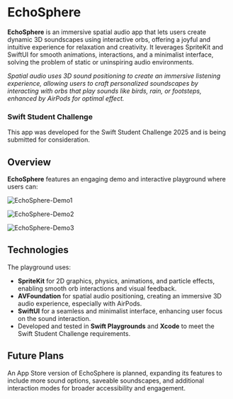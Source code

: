 # EchoSphere

**EchoSphere** is an immersive spatial audio app that lets users create dynamic 3D soundscapes using interactive orbs, offering a joyful and intuitive experience for relaxation and creativity. It leverages SpriteKit and SwiftUI for smooth animations, interactions, and a minimalist interface, solving the problem of static or uninspiring audio environments.

*Spatial audio uses 3D sound positioning to create an immersive listening experience, allowing users to craft personalized soundscapes by interacting with orbs that play sounds like birds, rain, or footsteps, enhanced by AirPods for optimal effect.*

### Swift Student Challenge

This app was developed for the Swift Student Challenge 2025 and is being submitted for consideration.

## Overview

**EchoSphere** features an engaging demo and interactive playground where users can:

![EchoSphere-Demo1](https://github.com/user-attachments/assets/e1739bfd-948e-4f40-8e63-1bfe96d75dcf)

![EchoSphere-Demo2](https://github.com/user-attachments/assets/56f6c227-9bb4-486e-aa43-69ea24fe5613)

![EchoSphere-Demo3](https://github.com/user-attachments/assets/e9d6b4cd-0125-4056-8a15-d9949f4df09a)

## Technologies

The playground uses:
- **SpriteKit** for 2D graphics, physics, animations, and particle effects, enabling smooth orb interactions and visual feedback.
- **AVFoundation** for spatial audio positioning, creating an immersive 3D audio experience, especially with AirPods.
- **SwiftUI** for a seamless and minimalist interface, enhancing user focus on the sound interaction.
- Developed and tested in **Swift Playgrounds** and **Xcode** to meet the Swift Student Challenge requirements.

## Future Plans

An App Store version of EchoSphere is planned, expanding its features to include more sound options, saveable soundscapes, and additional interaction modes for broader accessibility and engagement.
